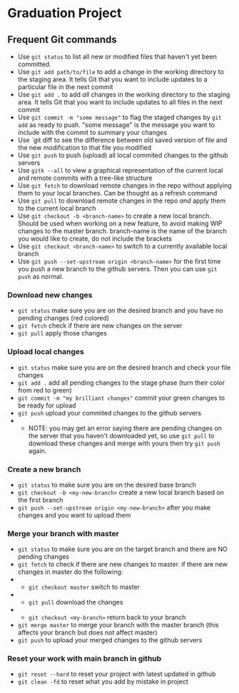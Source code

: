 # Graduation Project

## Frequent Git commands
* Use `git status` to list all new or modified files that haven't yet been committed.
* Use `git add path/to/file` to add a change in the working directory to the staging area. It tells Git that you want to include updates to a particular file in the next commit
* Use `git add .` to add *all* changes in the working directory to the staging area. It tells Git that you want to include updates to all files in the next commit
* Use `git commit -m "some message"` to flag the staged changes by `git add` as ready to push. "some message" is the message you want to include with the commit to summary your changes
* Use `git diff to see the difference between old saved version of file and the new modification to that file you modified
* Use `git push` to push (upload) all local commited changes to the github servers 
* Use `gitk --all` to view a graphical representation of the current local and remote commits with a tree-like structure
* Use `git fetch` to download remote changes in the repo without applying them to your local branches. Can be thought as a refresh command
* Use `git pull` to download remote changes in the repo *and* apply them to the current local branch
* Use `git checkout -b <branch-name>` to create a new local branch. Should be used when working on a new feature, to avoid making WIP changes to the master branch. branch-name is the name of the branch you would like to create, do not include the brackets
* Use `git checkout <branch-name>` to switch to a currently available local branch
* Use `git push --set-upstream origin <branch-name>` for the first time you push a new branch to the github servers. Then you can use `git push` as normal.

### Download new changes
* `git status` make sure you are on the desired branch and you have no pending changes (red colored)
* `git fetch` check if there are new changes on the server
* `git pull` apply those changes

### Upload local changes
* `git status` make sure you are on the desired branch and check your file changes
* `git add .` add all pending changes to the stage phase (turn their color from red to green)
* `git commit -m "my brilliant changes"` commit your green changes to be ready for upload
* `git push` upload your commited changes to the github servers
* * NOTE: you may get an error saying there are pending changes on the server that you haven't downloaded yet, so use `git pull` to download these changes and merge with yours then try `git push` again.

### Create a new branch
* `git status` to make sure you are on the desired base branch
* `git checkout -b <my-new-branch>` create a new local branch based on the first branch
* `git push --set-upstream origin <my-new-branch>` after you make changes and you want to upload them

### Merge your branch with master
* `git status` to make sure you are on the target branch and there are NO pending changes
* `git fetch` to check if there are new changes to master. if there are new changes in master do the following:
* * `git checkout master` switch to master
* * `git pull` download the changes
* * `git checkout <my-branch>` return back to your branch
* `git merge master` to merge your branch with the master branch (this affects your branch but does not affect master)
* `git push` to upload your merged changes to the github servers

### Reset your work with main branch in github
* `git reset --hard` to reset your project with latest updated in github
* `git clean -fd` to reset what you add by mistake in project


